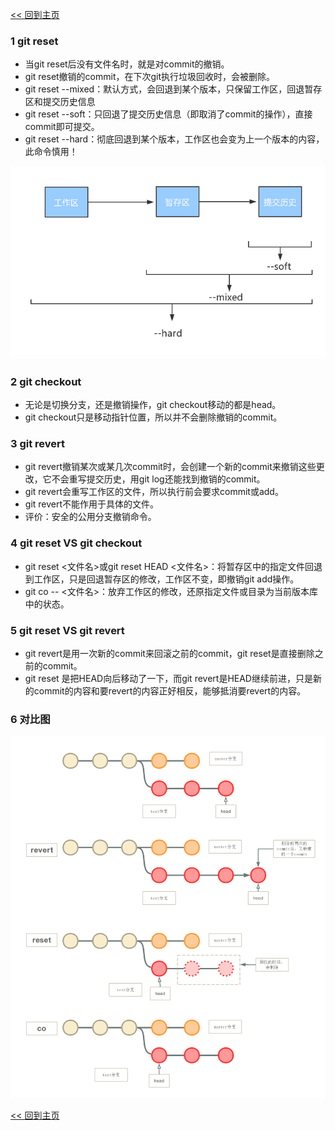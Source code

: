 [<< 回到主页](http://suzy1993.github.io/misszy/)

### 1 git reset
* 当git reset后没有文件名时，就是对commit的撤销。
* git reset撤销的commit，在下次git执行垃圾回收时，会被删除。
* git reset --mixed：默认方式，会回退到某个版本，只保留工作区，回退暂存区和提交历史信息
* git reset --soft：只回退了提交历史信息（即取消了commit的操作），直接commit即可提交。
* git reset --hard：彻底回退到某个版本，工作区也会变为上一个版本的内容，此命令慎用！

![image](images/1.png)

### 2 git checkout
* 无论是切换分支，还是撤销操作，git checkout移动的都是head。
* git checkout只是移动指针位置，所以并不会删除撤销的commit。

### 3 git revert
* git revert撤销某次或某几次commit时，会创建一个新的commit来撤销这些更改，它不会重写提交历史，用git log还能找到撤销的commit。
* git revert会重写工作区的文件，所以执行前会要求commit或add。
* git revert不能作用于具体的文件。
* 评价：安全的公用分支撤销命令。

### 4 git reset VS git checkout
* git reset <文件名>或git reset HEAD <文件名>：将暂存区中的指定文件回退到工作区，只是回退暂存区的修改，工作区不变，即撤销git add操作。
* git co -- <文件名>：放弃工作区的修改，还原指定文件或目录为当前版本库中的状态。

### 5 git reset VS git revert
* git revert是用一次新的commit来回滚之前的commit，git reset是直接删除之前的commit。
* git reset 是把HEAD向后移动了一下，而git revert是HEAD继续前进，只是新的commit的内容和要revert的内容正好相反，能够抵消要revert的内容。

### 6 对比图
![image](images/2.png)

[<< 回到主页](http://suzy1993.github.io/misszy/)
